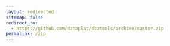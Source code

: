 ```yaml
---
layout: redirected
sitemap: false
redirect_to:
  - https://github.com/dataplat/dbatools/archive/master.zip
permalink: /zip
---
```

